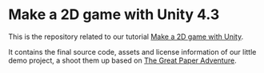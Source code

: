 Make a 2D game with Unity 4.3
=============================

This is the repository related to our tutorial [Make a 2D game with Unity](https://github.com/solarsailer/tutorial-2d-game-unity).

It contains the final source code, assets and license information of our little demo project, a shoot them up based on [The Great Paper Adventure](http://www.thegreatpaperadventure.com).

